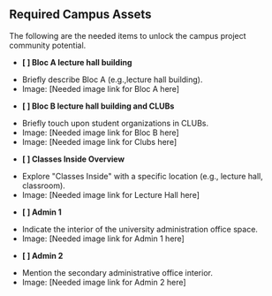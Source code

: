 
## Required Campus Assets

The following are the needed items to unlock the campus project community potential.

- **[ ] Bloc A lecture hall building**

* Briefly describe Bloc A (e.g.,lecture hall building).
* Image: [Needed image link for Bloc A here]

- **[ ] Bloc B lecture hall building and CLUBs**

* Briefly touch upon student organizations in CLUBs.
* Image: [Needed image link for Bloc B here]
* Image: [Needed image link for Clubs here]


- **[ ] Classes Inside Overview**

* Explore "Classes Inside" with a specific location (e.g., lecture hall, classroom). 
* Image: [Needed image link for Lecture Hall here]

- **[ ] Admin 1**

* Indicate the interior of the university administration office space.
* Image: [Needed image link for Admin 1 here]

- **[ ] Admin 2**

* Mention the secondary administrative office interior.
* Image: [Needed image link for Admin 2 here]